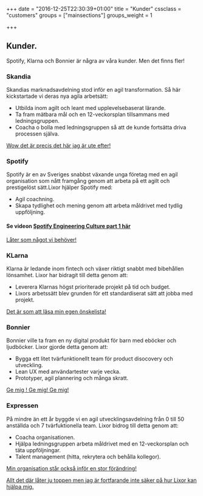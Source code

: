 +++
date = "2016-12-25T22:30:39+01:00"
title = "Kunder"
cssclass = "customers"
groups = ["mainsections"]
groups_weight = 1

+++

## Kunder.
Spotify, Klarna och Bonnier är några av våra kunder. Men det finns fler!
<!--more-->

### Skandia
Skandias marknadsavdelning stod inför en agil transformation. Så här kickstartade vi deras nya agila arbetsätt:

* Utbilda inom agilt och leant med upplevelsebaserat lärande.
* Ta fram mätbara mål och en 12-veckorsplan tillsammans med ledningsgruppen.
* Coacha o bolla med ledningsgruppen så att de kunde fortsätta driva processen själva.

[Wow det är precis det här jag är ute efter!](mailto:team@lixor.se)

### Spotify
Spotify är en av Sveriges snabbst växande unga företag med en agil organisation som nått framgång genom att arbeta på ett agilt och prestigelöst sätt.Lixor hjälper Spotify med:

* Agil coachning.
* Skapa tydlighet och mening genom att arbeta måldrivet med tydlig uppföljning.

#### Se videon [Spotify Engineering Culture part 1 här](https://www.youtube.com/watch?v=Mpsn3WaI_4k)

[Låter som något vi behöver!](mailto:team@lixor.se)

### KLarna
Klarna är ledande inom fintech och växer riktigt snabbt med bibehållen lönsamhet. Lixor har bidragit till detta genom att:

* Leverera Klarnas högst prioriterade projekt på tid och budget.
* Lixors arbetssätt blev grunden för ett standardiserat sätt att jobba med projekt.

[Det är som att läsa min egen önskelista!](mailto:team@lixor.se)

### Bonnier
Bonnier ville ta fram en ny digital produkt för barn med eböcker och ljudböcker. Lixor gjorde detta genom att:

* Bygga ett litet tvärfunktionellt team för product disocovery och utveckling.
* Lean UX med användartester varje vecka.
* Prototyper, agil plannering och många skratt.

[Ge mig ! Ge mig! Ge mig!](mailto:team@lixor.se)

### Expressen
På mindre än ett år byggde vi en agil utvecklingsavdelning från 0 till 50 anställda och 7 tvärfuktionella team. Lixor bidrog till detta genom att:

* Coacha organisationen.
* Hjälpa ledningsgruppen arbeta måldrivet med en 12-veckorsplan och täta uppföljningar.
* Talent management (hitta, rekrytera och behålla kollegor).

[Min organisation står också inför en stor förändring!](mailto:team@lixor.se)

[Allt det där låter ju toppen men jag är fortfarande inte säker på hur Lixor kan hjälpa mig.](mailto:team@lixor.se)





